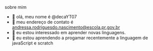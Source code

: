 sobre mim
- 👋 olá, meu nome é @decaYT07
- 👀 meu endereço de contato é andressa.rodriguesdo.nascimento@escola.pr.gov.br
- 🌱 eu estou interessado em aprender novas linguagens.
- 💞️ eu estou aprendendo a progamar recentemente a linguagem de javaScript e scratch
